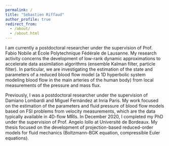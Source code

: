 ```yaml
---
permalink: /
title: "Sébastien Riffaud"
author_profile: true
redirect_from: 
  - /about/
  - /about.html
---
```



I am currently a postdoctoral researcher under the supervision of Prof. Fabio Nobile at École Polytechnique Fédérale de Lausanne. My research activity concerns the development of low-rank dynamic approximations to accelerate data assimilation algorithms (ensemble Kalman filter, particle filter). In particular, we are investigating the estimation of the state and parameters of a reduced blood flow model (a 1D hyperbolic system modeling blood flow in the main arteries of the human body) from local measurements of the pressure and mass flux.

<p>Previously, I was a postdoctoral researcher under the supervision of Damiano Lombardi and Miguel Fernández at Inria Paris. My work focused on the estimation of the parameters and fluid pressure of blood flow models based on FSI problems from velocity measurements, which are the data typically available in 4D-flow MRIs. In December 2020, I completed my PhD under the supervision of Prof. Angelo Iollo at Université de Bordeaux. My thesis focused on the development of projection-based reduced-order models for fluid mechanics (Boltzmann-BGK equation, compressible Euler equations).</p>

